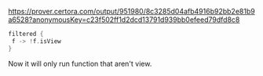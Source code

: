 https://prover.certora.com/output/951980/8c3285d04afb4916b92bb2e81b9a6528?anonymousKey=c23f502ff1d2dcd13791d939bb0efeed79dfd8c8
```c
filtered {
 f -> !f.isView
}
```

Now it will only run function that aren't view.
